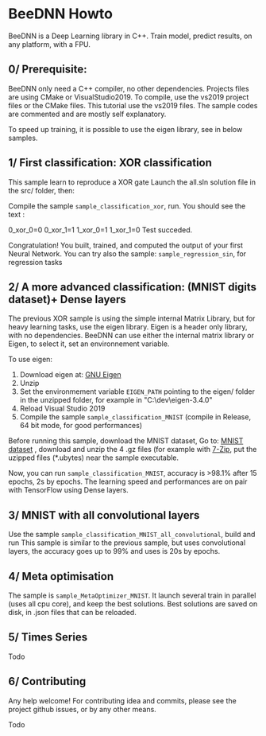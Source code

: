 # BeeDNN Howto

BeeDNN is a Deep Learning library in C++. Train model, predict results, on any platform, with a FPU.

## 0/ Prerequisite:

BeeDNN only need a C++ compiler, no other dependencies.
Projects files are using CMake or VisualStudio2019.
To compile, use the vs2019 project files or the CMake files. This tutorial use the vs2019 files.
The sample codes are commented and are mostly self explanatory.

To speed up training, it is possible to use the eigen library, see in below samples.


## 1/ First classification: XOR classification

This sample learn to reproduce a XOR gate
Launch the all.sln solution file in the src/ folder, then:

Compile the sample `sample_classification_xor`, run.
You should see the text :
 
0_xor_0=0
0_xor_1=1
1_xor_0=1
1_xor_1=0
Test succeded.

Congratulation! You built, trained, and computed the output of your first Neural Network. 
You can try also the sample: `sample_regression_sin`, for regression tasks


## 2/ A more advanced classification: (MNIST digits dataset)+ Dense layers

The previous XOR sample is using the simple internal Matrix Library, but for heavy learning tasks, use the eigen library.
Eigen is a header only library, with no dependencies.
BeeDNN can use either the internal matrix library or Eigen, to select it, set an environnement variable.

To use eigen:

1. Download eigen at: [GNU Eigen](http://eigen.tuxfamily.org/)
2. Unzip
3. Set the environmement variable `EIGEN_PATH` pointing to the eigen/ folder in the unzipped folder, for example in  "C:\dev\eigen-3.4.0"
4. Reload Visual Studio 2019
5. Compile the sample `sample_classification_MNIST` (compile in Release, 64 bit mode, for good performances)

Before running this sample, download the MNIST dataset,
Go to: [MNIST dataset](http://yann.lecun.com/exdb/mnist/) , download and unzip the 4 .gz files (for example with [7-Zip](https://www.7-zip.org/), put the uzipped files (*.ubytes) near the sample executable.

Now, you can run `sample_classification_MNIST`, accuracy is >98.1% after 15 epochs, 2s by epochs.
The learning speed and performances are on pair with TensorFlow using Dense layers.

## 3/ MNIST with all convolutional layers

Use the sample `sample_classification_MNIST_all_convolutional`, build and run
This sample is similar to  the previous sample, but uses convolutional layers, the accuracy goes up to 99% and uses is 20s by epochs.

## 4/ Meta optimisation

The sample is `sample_MetaOptimizer_MNIST`.
It launch several train in parallel (uses all cpu core), and keep the best solutions.
Best solutions are saved on disk, in  .json files that can be reloaded.

## 5/ Times Series
Todo

## 6/ Contributing
Any help welcome!
For contributing idea and commits, please see the project github issues, or by any other means.

Todo